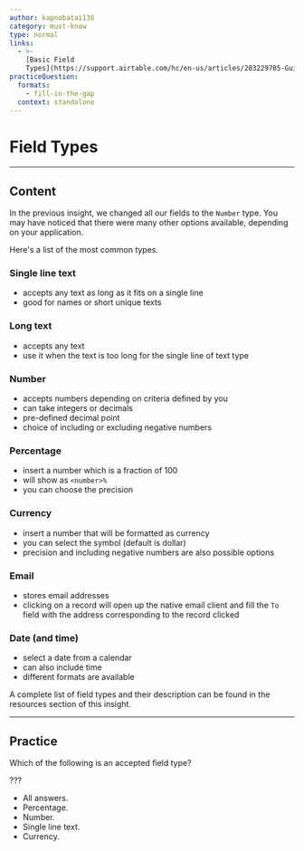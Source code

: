 ```yaml
---
author: kapnobatai136
category: must-know
type: normal
links:
  - >-
    [Basic Field
    Types](https://support.airtable.com/hc/en-us/articles/203229705-Guide-to-the-basic-field-types){documentation}
practiceQuestion:
  formats:
    - fill-in-the-gap
  context: standalone
---
```


# Field Types


---

## Content

In the previous insight, we changed all our fields to the `Number` type. You may have noticed that there were many other options available, depending on your application.

Here's a list of the most common types.

### Single line text

- accepts any text as long as it fits on a single line
- good for names or short unique texts

### Long text

- accepts any text
- use it when the text is too long for the single line of text type

### Number

- accepts numbers depending on criteria defined by you
- can take integers or decimals
- pre-defined decimal point
- choice of including or excluding negative numbers

### Percentage

- insert a number which is a fraction of 100
- will show as `<number>%`
- you can choose the precision

### Currency

- insert a number that will be formatted as currency
- you can select the symbol (default is dollar)
- precision and including negative numbers are also possible options

### Email

- stores email addresses
- clicking on a record will open up the native email client and fill the `To` field with the address corresponding to the record clicked

### Date (and time)

- select a date from a calendar
- can also include time
- different formats are available

A complete list of field types and their description can be found in the resources section of this insight.


---

## Practice

Which of the following is an accepted field type?

???

- All answers.
- Percentage.
- Number.
- Single line text.
- Currency.
 

